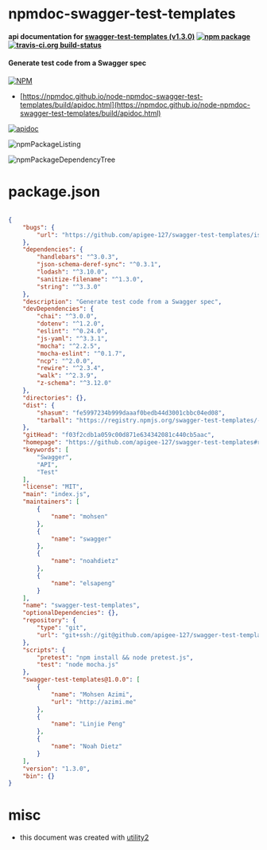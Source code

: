 # npmdoc-swagger-test-templates

#### api documentation for  [swagger-test-templates (v1.3.0)](https://github.com/apigee-127/swagger-test-templates#readme)  [![npm package](https://img.shields.io/npm/v/npmdoc-swagger-test-templates.svg?style=flat-square)](https://www.npmjs.org/package/npmdoc-swagger-test-templates) [![travis-ci.org build-status](https://api.travis-ci.org/npmdoc/node-npmdoc-swagger-test-templates.svg)](https://travis-ci.org/npmdoc/node-npmdoc-swagger-test-templates)

#### Generate test code from a Swagger spec

[![NPM](https://nodei.co/npm/swagger-test-templates.png?downloads=true&downloadRank=true&stars=true)](https://www.npmjs.com/package/swagger-test-templates)

- [https://npmdoc.github.io/node-npmdoc-swagger-test-templates/build/apidoc.html](https://npmdoc.github.io/node-npmdoc-swagger-test-templates/build/apidoc.html)

[![apidoc](https://npmdoc.github.io/node-npmdoc-swagger-test-templates/build/screenCapture.buildCi.browser.%252Ftmp%252Fbuild%252Fapidoc.html.png)](https://npmdoc.github.io/node-npmdoc-swagger-test-templates/build/apidoc.html)

![npmPackageListing](https://npmdoc.github.io/node-npmdoc-swagger-test-templates/build/screenCapture.npmPackageListing.svg)

![npmPackageDependencyTree](https://npmdoc.github.io/node-npmdoc-swagger-test-templates/build/screenCapture.npmPackageDependencyTree.svg)



# package.json

```json

{
    "bugs": {
        "url": "https://github.com/apigee-127/swagger-test-templates/issues"
    },
    "dependencies": {
        "handlebars": "^3.0.3",
        "json-schema-deref-sync": "^0.3.1",
        "lodash": "^3.10.0",
        "sanitize-filename": "^1.3.0",
        "string": "^3.3.0"
    },
    "description": "Generate test code from a Swagger spec",
    "devDependencies": {
        "chai": "^3.0.0",
        "dotenv": "^1.2.0",
        "eslint": "^0.24.0",
        "js-yaml": "^3.3.1",
        "mocha": "^2.2.5",
        "mocha-eslint": "^0.1.7",
        "ncp": "^2.0.0",
        "rewire": "^2.3.4",
        "walk": "^2.3.9",
        "z-schema": "^3.12.0"
    },
    "directories": {},
    "dist": {
        "shasum": "fe5997234b999daaaf0bedb44d3001cbbc04ed08",
        "tarball": "https://registry.npmjs.org/swagger-test-templates/-/swagger-test-templates-1.3.0.tgz"
    },
    "gitHead": "f03f2cdb1a059c00d871e634342081c440cb5aac",
    "homepage": "https://github.com/apigee-127/swagger-test-templates#readme",
    "keywords": [
        "Swagger",
        "API",
        "Test"
    ],
    "license": "MIT",
    "main": "index.js",
    "maintainers": [
        {
            "name": "mohsen"
        },
        {
            "name": "swagger"
        },
        {
            "name": "noahdietz"
        },
        {
            "name": "elsapeng"
        }
    ],
    "name": "swagger-test-templates",
    "optionalDependencies": {},
    "repository": {
        "type": "git",
        "url": "git+ssh://git@github.com/apigee-127/swagger-test-templates.git"
    },
    "scripts": {
        "pretest": "npm install && node pretest.js",
        "test": "node mocha.js"
    },
    "swagger-test-templates@1.0.0": [
        {
            "name": "Mohsen Azimi",
            "url": "http://azimi.me"
        },
        {
            "name": "Linjie Peng"
        },
        {
            "name": "Noah Dietz"
        }
    ],
    "version": "1.3.0",
    "bin": {}
}
```



# misc
- this document was created with [utility2](https://github.com/kaizhu256/node-utility2)
